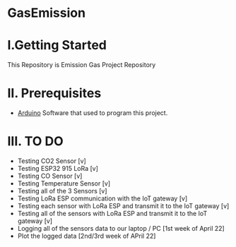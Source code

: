 # GasEmission

# I.Getting Started
This Repository is Emission Gas Project Repository

# II. Prerequisites

* [Arduino](Arduino.cc) Software that used to program this project.

# III. TO DO
- Testing CO2 Sensor [v]
- Testing ESP32 915 LoRa [v]
- Testing CO Sensor [v]
- Testing Temperature Sensor [v]
- Testing all of the 3 Sensors [v]
- Testing LoRa ESP communication with the IoT gateway [v]
- Testing each sensor with LoRa ESP and transmit it to the IoT gateway [v]
- Testing all of the sensors with LoRa ESP and transmit it to the IoT gateway [v]
- Logging all of the sensors data to our laptop / PC [1st week of April 22]
- Plot the logged data [2nd/3rd week of APril 22]

